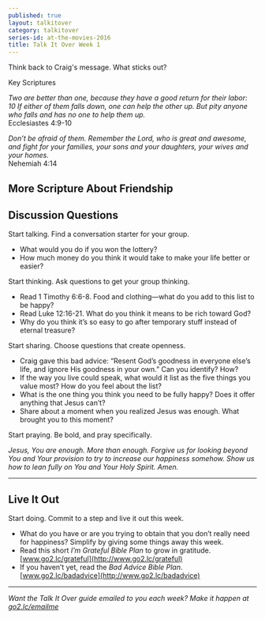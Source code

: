 ```yaml
---
published: true
layout: talkitover
category: talkitover
series-id: at-the-movies-2016
title: Talk It Over Week 1
---
```


<p class="lead">Think back to Craig's message. What sticks out?</p> 

Key Scriptures

_Two are better than one, because they have a good return for their labor: 10 If either of them falls down, one can help the other up. But pity anyone who falls and has no one to help them up._   
Ecclesiastes 4:9-10  

_Don’t be afraid of them. Remember the Lord, who is great and awesome, and fight for your families, your sons and your daughters, your wives and your homes._   
Nehemiah 4:14

## More Scripture About Friendship


## Discussion Questions
<p class="lead">Start talking. Find a conversation starter for your group.</p> 

*	What would you do if you won the lottery?
*	How much money do you think it would take to make your life better or easier?

<p class="lead">Start thinking. Ask questions to get your group thinking.</p> 

*	Read 1 Timothy 6:6-8. Food and clothing—what do you add to this list to be happy? 
*	Read Luke 12:16-21. What do you think it means to be rich toward God?
* Why do you think it’s so easy to go after temporary stuff instead of eternal treasure?
 
<p class="lead">Start sharing. Choose questions that create openness.</p> 

*	Craig gave this bad advice: “Resent God’s goodness in everyone else’s life, and ignore His goodness in your own.” Can you identify? How?
*	If the way you live could speak, what would it list as the five things you value most? How do you feel about the list?
*	What is the one thing you think you need to be fully happy? Does it offer anything that Jesus can’t?
* Share about a moment when you realized Jesus was enough. What brought you to this moment?

<p class="lead">Start praying. Be bold, and pray specifically.</p> 

_Jesus, You are enough. More than enough. Forgive us for looking beyond You and Your provision to try to increase our happiness somehow. Show us how to lean fully on You and Your Holy Spirit. Amen._

* * *

## Live It Out
<p class="lead">Start doing. Commit to a step and live it out this week.</p>

*	What do you have or are you trying to obtain that you don’t really need for happiness? Simplify by giving some things away this week.
* Read this short _I’m Grateful Bible Plan_ to grow in gratitude. [www.go2.lc/grateful](http://www.go2.lc/grateful)
* If you haven’t yet, read the _Bad Advice Bible Plan_. [www.go2.lc/badadvice](http://www.go2.lc/badadvice)

* * *

_Want the Talk It Over guide emailed to you each week? Make it happen at [go2.lc/emailme](http://info.life.church/talkitover)_
